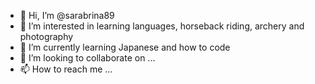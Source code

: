 - 👋 Hi, I’m @sarabrina89
- 👀 I’m interested in learning languages, horseback riding, archery and photography
- 🌱 I’m currently learning Japanese and how to code
- 💞️ I’m looking to collaborate on ...
- 📫 How to reach me ...

<!---
sarabrina89/sarabrina89 is a ✨ special ✨ repository because its `README.md` (this file) appears on your GitHub profile.
You can click the Preview link to take a look at your changes.
--->
